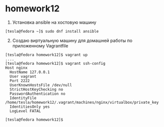 # homework12
1. Установка ansible на хостовую машину
```
[tesla@fedora ~]$ sudo dnf install ansible
```
2. Создаю виртуальную машину для домашней работы по приложенному Vagrantfile
```
[tesla@fedora homework12]$ vagrant up
....
[tesla@fedora homework12]$ vagrant ssh-config
Host nginx
  HostName 127.0.0.1
  User vagrant
  Port 2222
  UserKnownHostsFile /dev/null
  StrictHostKeyChecking no
  PasswordAuthentication no
  IdentityFile /home/tesla/homework12/.vagrant/machines/nginx/virtualbox/private_key
  IdentitiesOnly yes
  LogLevel FATAL

[tesla@fedora homework12]$
```
